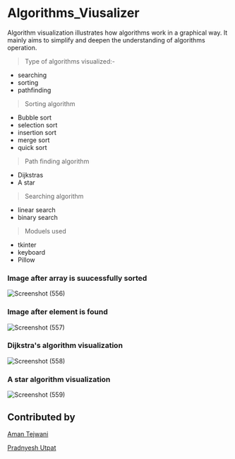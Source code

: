 # Algorithms_Viusalizer

Algorithm visualization illustrates how algorithms work in a graphical way. It mainly aims to simplify and deepen the understanding of algorithms operation.

> Type of algorithms  visualized:- 
 - searching 
 - sorting
 - pathfinding 


> Sorting algorithm
 - Bubble sort
 - selection sort
 - insertion sort
 - merge sort
 - quick sort

> Path finding algorithm
 - Dijkstras
 - A star

> Searching algorithm
 - linear search
 - binary search
 
> Moduels used

- tkinter
- keyboard
- Pillow

### Image after array is suucessfully sorted

![Screenshot (556)](https://user-images.githubusercontent.com/98526168/174745605-36690c95-dbf8-414d-9c09-d3671d600b31.png)

### Image after element is found

![Screenshot (557)](https://user-images.githubusercontent.com/98526168/174746192-70e11a87-b624-4bb4-89f6-8eef7fd2af24.png)

### Dijkstra's algorithm visualization

![Screenshot (558)](https://user-images.githubusercontent.com/98526168/174746297-d6b077aa-c2f3-4ffb-aba9-20af31fa2110.png)

### A star algorithm visualization

![Screenshot (559)](https://user-images.githubusercontent.com/98526168/174746374-5cfcab04-d52f-46e1-a500-95d86ced5e25.png)


## Contributed by
 
[Aman Tejwani](https://github.com/AmanTejwani17)

[Pradnyesh Utpat](https://github.com/PradnyeshUtpat)

